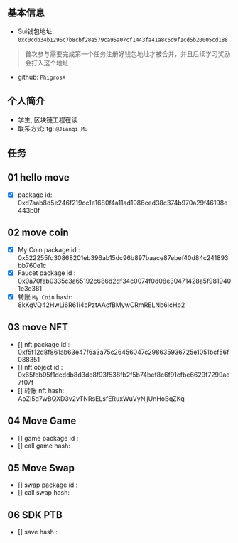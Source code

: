 ## 基本信息
- Sui钱包地址: `0xc0cdb34b1296c7b8cbf28e579ca95a07cf1443fa41a8c6d9f1cd5b20005cd188`
> 首次参与需要完成第一个任务注册好钱包地址才被合并，并且后续学习奖励会打入这个地址
- github: `PhigrosX`

## 个人简介
- 学生, 区块链工程在读
- 联系方式: tg: `@Jianqi Mu` 

## 任务

##   01 hello move  
- [x] package id: 0xd7aab8d5e246f219cc1e1680f4a11ad1986ced38c374b970a29f46198e443b0f

##   02 move coin
- [x] My Coin package id : 0x522255fd30868201eb396ab15dc96b897baace87ebef40d84c241893bb760e1c
- [x] Faucet package id : 0x0a70fab0335c3a65192c686d2df34c0074f0d08e30471428a5f9819401e3e381
- [x] 转账 `My Coin` hash: 8kKgVQ42HwLi6R61i4cPztAAcfBMywCRmRELNb6icHp2

##   03 move NFT
- [] nft package id : 0xf5f12d8f861ab63e47f6a3a75c26456047c298635936725e1051bcf56f088351
- [] nft object id : 0x65fdb95f1dcddb8d3de8f93f538fb2f5b74bef8c6f91cfbe6629f7299ae7f07f
- [] 转账 nft  hash: AoZi5d7wBQXD3v2vTNRsELsfERuxWuVyNjjUnHoBqZKq

##   04 Move Game
- [] game package id :
- [] call game hash:

##   05 Move Swap
- [] swap package id :
- [] call swap hash:

##   06 SDK PTB
- [] save hash :
